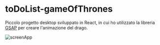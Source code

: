 # toDoList-gameOfThrones
Piccolo progetto desktop sviluppato in React, in cui ho utilizzato la libreria [GSAP](https://greensock.com/gsap/) per creare l'animazione del drago.

![screenApp](https://user-images.githubusercontent.com/104132983/191958117-1a37642f-f80f-46af-bd65-05b9faa09a9e.png)
